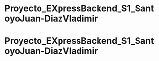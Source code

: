 # Proyecto_EXpressBackend_S1_SantoyoJuan-DiazVladimir
# Proyecto_EXpressBackend_S1_SantoyoJuan-DiazVladimir
